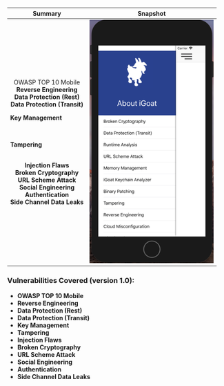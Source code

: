 Summary            |  Snapshot
:-------------------------:|:-------------------------:
OWASP TOP 10 Mobile</br>  __Reverse Engineering__   </br> __Data Protection (Rest)__  </br> __Data Protection (Transit)__  </br>  <p align="left">__Key Management__</p> </br> <p align="left"> __Tampering__ </p> </br> __Injection Flaws__ </br> __Broken Cryptography__ </br> __URL Scheme Attack__ </br> __Social Engineering__ </br> __Authentication__ </br> __Side Channel Data Leaks__ |  ![](https://raw.githubusercontent.com/swaroopsy/test/master/iGoat_2.png)





### Vulnerabilities Covered (version 1.0): ###
* __OWASP TOP 10 Mobile__
* __Reverse Engineering__
* __Data Protection (Rest)__
* __Data Protection (Transit)__
* __Key Management__
* __Tampering__ 
* __Injection Flaws__
* __Broken Cryptography__
* __URL Scheme Attack__
* __Social Engineering__
* __Authentication__
* __Side Channel Data Leaks__


